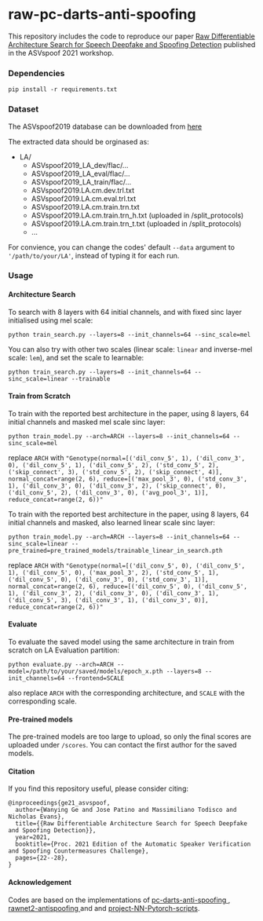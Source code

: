 # raw-pc-darts-anti-spoofing
This repository includes the code to reproduce our paper [Raw Differentiable Architecture Search for Speech Deepfake and Spoofing Detection](https://arxiv.org/abs/2107.12212) published in the ASVspoof 2021 workshop.

### Dependencies
```
pip install -r requirements.txt
```

### Dataset
The ASVspoof2019 database can be downloaded from [here](https://datashare.ed.ac.uk/handle/10283/3336)

The extracted data should be orginased as:
* LA/
   * ASVspoof2019_LA_dev/flac/...
   * ASVspoof2019_LA_eval/flac/...
   * ASVspoof2019_LA_train/flac/...
   * ASVspoof2019.LA.cm.dev.trl.txt
   * ASVspoof2019.LA.cm.eval.trl.txt
   * ASVspoof2019.LA.cm.train.trn.txt
   * ASVspoof2019.LA.cm.train.trn_h.txt (uploaded in /split_protocols)
   * ASVspoof2019.LA.cm.train.trn_t.txt (uploaded in /split_protocols)
   * ...


For convience, you can change the codes' default `--data` argument to `'/path/to/your/LA'`, instead of typing it for each run.

### Usage
#### Architecture Search
To search with 8 layers with 64 initial channels, and with fixed sinc layer initialised using mel scale:
```
python train_search.py --layers=8 --init_channels=64 --sinc_scale=mel
```
You can also try with other two scales (linear scale: `linear` and inverse-mel scale: `lem`), and set the scale to learnable:
```
python train_search.py --layers=8 --init_channels=64 --sinc_scale=linear --trainable
```
#### Train from Scratch
To train with the reported best architecture in the paper, using 8 layers, 64 initial channels and masked mel scale sinc layer:
```
python train_model.py --arch=ARCH --layers=8 --init_channels=64 --sinc_scale=mel
```
replace `ARCH` with `"Genotype(normal=[('dil_conv_5', 1), ('dil_conv_3', 0), ('dil_conv_5', 1), ('dil_conv_5', 2), ('std_conv_5', 2), ('skip_connect', 3), ('std_conv_5', 2), ('skip_connect', 4)], normal_concat=range(2, 6), reduce=[('max_pool_3', 0), ('std_conv_3', 1), ('dil_conv_3', 0), ('dil_conv_3', 2), ('skip_connect', 0), ('dil_conv_5', 2), ('dil_conv_3', 0), ('avg_pool_3', 1)], reduce_concat=range(2, 6))"`

To train with the reported best architecture in the paper, using 8 layers, 64 initial channels and masked, also learned linear scale sinc layer:
```
python train_model.py --arch=ARCH --layers=8 --init_channels=64 --sinc_scale=linear --pre_trained=pre_trained_models/trainable_linear_in_search.pth
```
replace `ARCH` with `"Genotype(normal=[('dil_conv_5', 0), ('dil_conv_5', 1), ('dil_conv_5', 0), ('max_pool_3', 2), ('std_conv_5', 1), ('dil_conv_5', 0), ('dil_conv_3', 0), ('std_conv_3', 1)], normal_concat=range(2, 6), reduce=[('dil_conv_5', 0), ('dil_conv_5', 1), ('dil_conv_3', 2), ('dil_conv_3', 0), ('dil_conv_3', 1), ('dil_conv_5', 3), ('dil_conv_3', 1), ('dil_conv_3', 0)], reduce_concat=range(2, 6))"`

#### Evaluate
To evaluate the saved model using the same architecture in train from scratch on LA Evaluation partition:
```
python evaluate.py --arch=ARCH --model=/path/to/your/saved/models/epoch_x.pth --layers=8 --init_channels=64 --frontend=SCALE
```
also replace `ARCH` with the corresponding architecture, and `SCALE` with the corresponding scale.

#### Pre-trained models
The pre-trained models are too large to upload, so only the final scores are uploaded under `/scores`. You can contact the first author for the saved models.

#### Citation
If you find this repository useful, please consider citing:
```
@inproceedings{ge21_asvspoof,
  author={Wanying Ge and Jose Patino and Massimiliano Todisco and Nicholas Evans},
  title={{Raw Differentiable Architecture Search for Speech Deepfake and Spoofing Detection}},
  year=2021,
  booktitle={Proc. 2021 Edition of the Automatic Speaker Verification and Spoofing Countermeasures Challenge},
  pages={22--28},
}
```
#### Acknowledgement
Codes are based on the implementations of [pc-darts-anti-spoofing
](https://github.com/eurecom-asp/pc-darts-anti-spoofing), [rawnet2-antispoofing
](https://github.com/eurecom-asp/rawnet2-antispoofing) and and [project-NN-Pytorch-scripts](https://github.com/nii-yamagishilab/project-NN-Pytorch-scripts).